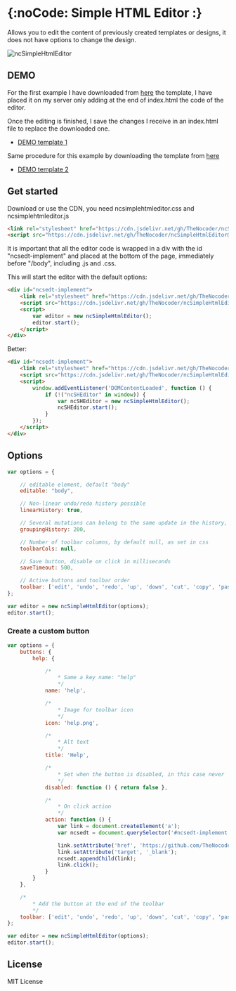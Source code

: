 {:noCode: Simple HTML Editor :}
===============================

Allows you to edit the content of previously created templates or designs, it does not have options to change the design.

![ncSimpleHtmlEditor](https://user-images.githubusercontent.com/114579121/192867050-06d6869a-f514-4866-87a7-e7e1a4ff4062.gif)

## DEMO

For the first example I have downloaded from [here](https://templatemo.com/tm-568-digimedia) the template, I have placed it on my server only adding at the end of index.html the code of the editor.

Once the editing is finished, I save the changes I receive in an index.html file to replace the downloaded one.

- [DEMO template 1](https://thenocoder.github.io/ncSimpleHtmlEditor/demo/digimedia/)

Same procedure for this example by downloading the template from [here](https://startbootstrap.com/theme/grayscale)

- [DEMO template 2](https://thenocoder.github.io/ncSimpleHtmlEditor/demo/grayscale/)

## Get started

Download or use the CDN, you need ncsimplehtmleditor.css and ncsimplehtmleditor.js

```html
<link rel="stylesheet" href="https://cdn.jsdelivr.net/gh/TheNocoder/ncSimpleHtmlEditor@master/ncsimplehtmleditor.css">
<script src="https://cdn.jsdelivr.net/gh/TheNocoder/ncSimpleHtmlEditor@master/ncsimplehtmleditor.js"></script>
```

It is important that all the editor code is wrapped in a div with the id "ncsedt-implement" and placed at the bottom of the page, immediately before "/body", including .js and .css.

This will start the editor with the default options:

```html
<div id="ncsedt-implement">
    <link rel="stylesheet" href="https://cdn.jsdelivr.net/gh/TheNocoder/ncSimpleHtmlEditor@master/ncsimplehtmleditor.css">
    <script src="https://cdn.jsdelivr.net/gh/TheNocoder/ncSimpleHtmlEditor@master/ncsimplehtmleditor.js"></script>
    <script>
        var editor = new ncSimpleHtmlEditor();
        editor.start();
    </script>
</div>
```

Better:

```html
<div id="ncsedt-implement">
    <link rel="stylesheet" href="https://cdn.jsdelivr.net/gh/TheNocoder/ncSimpleHtmlEditor@master/ncsimplehtmleditor.css">
    <script src="https://cdn.jsdelivr.net/gh/TheNocoder/ncSimpleHtmlEditor@master/ncsimplehtmleditor.js"></script>
    <script>
        window.addEventListener('DOMContentLoaded', function () {
            if (!("ncSHEditor" in window)) {
                var ncSHEditor = new ncSimpleHtmlEditor();
                ncSHEditor.start();
            }
        });
    </script>
</div>
```

## Options

```javascript
var options = {

    // editable element, default "body"
    editable: "body",

    // Non-linear undo/redo history possible
    linearHistory: true,

    // Several mutations can belong to the same update in the history, they are grouped by time, in milliseconds.
    groupingHistory: 200,

    // Number of toolbar columns, by default null, as set in css
    toolbarCols: null,

    // Save button, disable on click in milliseconds
    saveTimeout: 500,

    // Active buttons and toolbar order
    toolbar: ['edit', 'undo', 'redo', 'up', 'down', 'cut', 'copy', 'paste', 'code', 'link', 'image', 'head', 'save'],
};

var editor = new ncSimpleHtmlEditor(options);
editor.start();
```

### Create a custom button

```javascript
var options = {
    buttons: {
        help: {

            /*
                * Same a key name: "help"
                */
            name: 'help',

            /*
                * Image for toolbar icon
                */
            icon: 'help.png',

            /*
                * Alt text
                */
            title: 'Help',

            /*
                * Set when the button is disabled, in this case never
                */
            disabled: function () { return false },

            /*
                * On click action
                */
            action: function () {
                var link = document.createElement('a');
                var ncsedt = document.querySelector('#ncsedt-implement');

                link.setAttribute('href', 'https://github.com/TheNocoder/ncSimpleHtmlEditor');
                link.setAttribute('target', '_blank');
                ncsedt.appendChild(link);
                link.click();
            }
        }
    },

    /*
        * Add the button at the end of the toolbar
        */
    toolbar: ['edit', 'undo', 'redo', 'up', 'down', 'cut', 'copy', 'paste', 'code', 'link', 'image', 'head', 'save', 'help']
};

var editor = new ncSimpleHtmlEditor(options);
editor.start();
```
## License

MIT License
